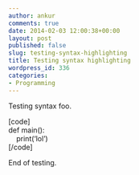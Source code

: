 ```yaml
---
author: ankur
comments: true
date: 2014-02-03 12:00:38+00:00
layout: post
published: false
slug: testing-syntax-highlighting
title: Testing syntax highlighting
wordpress_id: 336
categories:
- Programming
---
```


Testing syntax foo.




[code]<br />def main():<br />    print(‘lol’)<br />[/code]




End of testing. 
